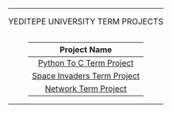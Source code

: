 <table width="100%" align="center">
<tr style="display:flex; justify-content:space-around; paddind:0;">
<td colspan="2" style="padding:0; margin:0; text-align:center;">
	<p align="center">YEDITEPE UNIVERSITY TERM PROJECTS</p>
</td></tr>

<tr style="display:flex; justify-content:space-around; paddind:0;">
<td style="padding:0; margin:0;">

<div align="center">

| Project Name |
| :-: |
| [Python To C Term Project][python_to_c_tree] |
| [Space Invaders Term Project][space_invaders_tree] |
| [Network Term Project][network_tree] |

</div>

</td></tr>

[python_to_c_tree]: https://github.com/enes2424/Yeditepe-University-Term-Projects/tree/PythonToCTermProject
[space_invaders_tree]: https://github.com/enes2424/Yeditepe-University-Term-Projects/tree/SpaceInvadersTermProject
[network_tree]: https://github.com/enes2424/Yeditepe-University-Term-Projects/tree/NetworkTermProject

</table>
